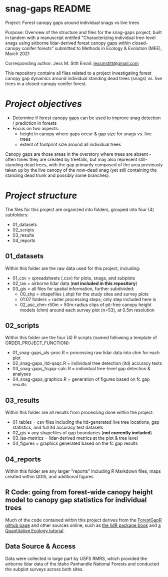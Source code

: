 # snag-gaps README
 
Project: Forest canopy gaps around individual snags vs live trees

Purpose: Overview of the structure and files for the snag-gaps
 project, built in tandem with a manuscript entitled
      "Characterizing individual tree-level snags using airborne 
      lidar-derived forest canopy gaps within closed-canopy conifer forests"
      submitted to Methods in Ecology & Evolution (MEE), March 2021

Corresponding author: Jess M. Stitt
Email: jessmstitt@gmail.com

This repository contains all files related to a project investigating forest canopy gap dynamics around individual standing dead trees (snags) vs. live trees in a closed-canopy conifer forest. 

# *Project objectives*
 - Determine if forest canopy gaps can be used to improve snag detection / prediction in forests
 - Focus on two aspects: 
    - height in canopy where gaps occur & gap size for snags vs. live trees
    - extent of footprint size around all individual trees 

Canopy gaps are those areas in the overstory where trees are absent - often times they are created by treefalls, but may also represent still-standing dead trees, with the gap primarily composed of the area previously taken up by the live canopy of the now-dead snag (yet still containing the standing dead trunk and possibly some branches).

# *Project structure*
The files for this project are organized into folders, grouped into four (4) subfolders:
 - 01_datasets
 - 02_scripts
 - 03_results
 - 04_reports
    
## 01_datasets
Within this folder are the raw data used for this project, including:
 - 01_csv = spreadsheets (.csv) for plots, snags, and subplots
 - 02_las = airborne lidar data (**not included in this repository**)
 - 03_gis = all files for spatial information, further subdivided:
    - 00_shp = shapefiles (.shp) for the study sites and survey plots
    - 01:07 folders = raster processing steps; only step included here is 
    - 02_asc_chm-r50m = 50m-radius clips of pit-free canopy height models (chm) around each survey plot (n=53), at 0.5m resolution

## 02_scripts
Within this folder are the four (4) R scripts (named following a template of ORDER_PROJECT_FUNCTION):
 - 01_snag-gaps_als-proc.R = processing raw lidar data into chm for each plot
 - 02_snag-gaps_itd-qaqc.R = individual tree detection (itd) accuracy tests
 - 03_snag-gaps_fcgap-calc.R = individual tree-level gap detection & analyses
 - 04_snag-gaps_graphics.R =  generation of figures based on fc gap results

## 03_results
Within this folder are all results from processing done within the project:
 - 01_tables = csv files including the itd-generated live tree locations, gap statistics, and full itd accuracy test datasets
 - 02_gis = any shapefiles of gap boundaries (**not currently included**)
 - 03_las-metrics = lidar-derived metrics at the plot & tree level
 - 04_figures = graphics generated based on the fc gap results

## 04_reports
Within this folder are any larger "reports" including R Markdown files, maps created within QGIS, and additional figures

## **R Code: going from forest-wide canopy height model to canopy gap statistics for individual trees**
Much of the code contained within this project derives from the [ForestGapR github page](https://github.com/carlos-alberto-silva/ForestGapR) and other sources online, such as [the lidR package book](https://jean-romain.github.io/lidRbook/index.html) and [a Quantitative Ecology tutorial](http://quantitativeecology.org/using-rlidar-and-fusion-to-delineate-individual-trees-through-canopy-height-model-segmentation/). 

## Data Source & Access
Data were collected in large part by USFS RMRS, which provided the airborne lidar data of the Idaho Panhandle National Forests and conducted the subplot surveys across both sites.
